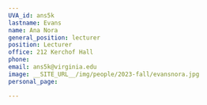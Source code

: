 ```yaml
---
UVA_id: ans5k
lastname: Evans
name: Ana Nora
general_position: lecturer
position: Lecturer
office: 212 Kerchof Hall
phone: 
email: ans5k@virginia.edu
image: __SITE_URL__/img/people/2023-fall/evansnora.jpg
personal_page:

---
```

